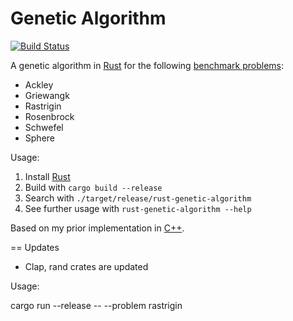 Genetic Algorithm
=================

[![Build Status](https://travis-ci.org/andschwa/rust-genetic-algorithm.svg?branch=master)](https://travis-ci.org/andschwa/rust-genetic-algorithm)

A genetic algorithm in [Rust][] for the following [benchmark problems][]:

* Ackley
* Griewangk
* Rastrigin
* Rosenbrock
* Schwefel
* Sphere

Usage:

1. Install [Rust][]
2. Build with `cargo build --release`
3. Search with `./target/release/rust-genetic-algorithm`
4. See further usage with `rust-genetic-algorithm --help`

Based on my prior implementation in [C++][].

[benchmark problems]: https://www.cs.cmu.edu/afs/cs/project/jair/pub/volume24/ortizboyer05a-html/node6.html
[Rust]: http://www.rust-lang.org/
[C++]: https://github.com/andschwa/uidaho-cs472-project1


== Updates

* Clap, rand crates are updated

Usage:

cargo run --release -- --problem rastrigin
